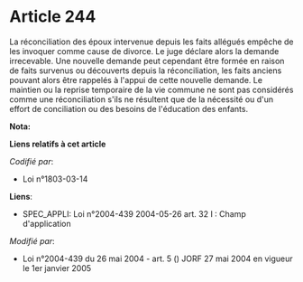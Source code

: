 # Article 244

La réconciliation des époux intervenue depuis les faits allégués empêche de les invoquer comme cause de divorce. Le juge
déclare alors la demande irrecevable. Une nouvelle demande peut cependant être formée en raison de faits survenus ou
découverts depuis la réconciliation, les faits anciens pouvant alors être rappelés à l'appui de cette nouvelle demande. Le
maintien ou la reprise temporaire de la vie commune ne sont pas considérés comme une réconciliation s'ils ne résultent que de
la nécessité ou d'un effort de conciliation ou des besoins de l'éducation des enfants.

**Nota:**



**Liens relatifs à cet article**

_Codifié par_:

  - Loi n°1803-03-14

**Liens**:

  - SPEC_APPLI: Loi n°2004-439 2004-05-26 art. 32 I : Champ d'application

_Modifié par_:

  - Loi n°2004-439 du 26 mai 2004 - art. 5 () JORF 27 mai 2004 en vigueur le 1er janvier 2005

